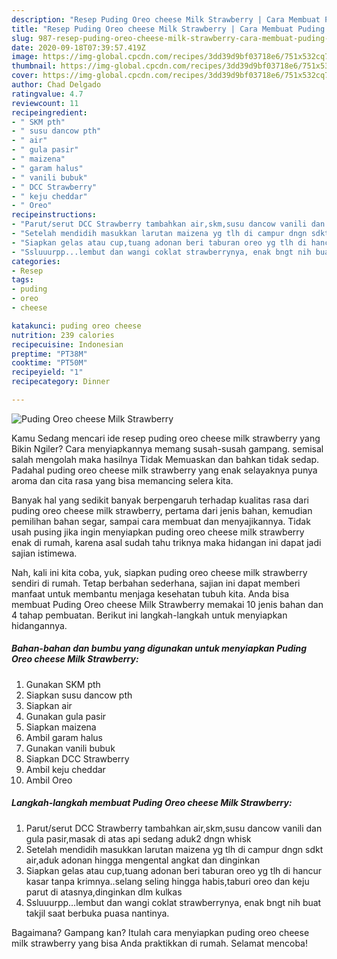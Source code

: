 ```yaml
---
description: "Resep Puding Oreo cheese Milk Strawberry | Cara Membuat Puding Oreo cheese Milk Strawberry Yang Lezat"
title: "Resep Puding Oreo cheese Milk Strawberry | Cara Membuat Puding Oreo cheese Milk Strawberry Yang Lezat"
slug: 987-resep-puding-oreo-cheese-milk-strawberry-cara-membuat-puding-oreo-cheese-milk-strawberry-yang-lezat
date: 2020-09-18T07:39:57.419Z
image: https://img-global.cpcdn.com/recipes/3dd39d9bf03718e6/751x532cq70/puding-oreo-cheese-milk-strawberry-foto-resep-utama.jpg
thumbnail: https://img-global.cpcdn.com/recipes/3dd39d9bf03718e6/751x532cq70/puding-oreo-cheese-milk-strawberry-foto-resep-utama.jpg
cover: https://img-global.cpcdn.com/recipes/3dd39d9bf03718e6/751x532cq70/puding-oreo-cheese-milk-strawberry-foto-resep-utama.jpg
author: Chad Delgado
ratingvalue: 4.7
reviewcount: 11
recipeingredient:
- " SKM pth"
- " susu dancow pth"
- " air"
- " gula pasir"
- " maizena"
- " garam halus"
- " vanili bubuk"
- " DCC Strawberry"
- " keju cheddar"
- " Oreo"
recipeinstructions:
- "Parut/serut DCC Strawberry tambahkan air,skm,susu dancow vanili dan gula pasir,masak di atas api sedang aduk2 dngn whisk"
- "Setelah mendidih masukkan larutan maizena yg tlh di campur dngn sdkt air,aduk adonan hingga mengental angkat dan dinginkan"
- "Siapkan gelas atau cup,tuang adonan beri taburan oreo yg tlh di hancur kasar tanpa krimnya..selang seling hingga habis,taburi oreo dan keju parut di atasnya,dinginkan dlm kulkas"
- "Ssluuurpp...lembut dan wangi coklat strawberrynya, enak bngt nih buat takjil saat berbuka puasa nantinya."
categories:
- Resep
tags:
- puding
- oreo
- cheese

katakunci: puding oreo cheese 
nutrition: 239 calories
recipecuisine: Indonesian
preptime: "PT38M"
cooktime: "PT50M"
recipeyield: "1"
recipecategory: Dinner

---
```



![Puding Oreo cheese Milk Strawberry](https://img-global.cpcdn.com/recipes/3dd39d9bf03718e6/751x532cq70/puding-oreo-cheese-milk-strawberry-foto-resep-utama.jpg)

Kamu Sedang mencari ide resep puding oreo cheese milk strawberry yang Bikin Ngiler? Cara menyiapkannya memang susah-susah gampang. semisal salah mengolah maka hasilnya Tidak Memuaskan dan bahkan tidak sedap. Padahal puding oreo cheese milk strawberry yang enak selayaknya punya aroma dan cita rasa yang bisa memancing selera kita.

Banyak hal yang sedikit banyak berpengaruh terhadap kualitas rasa dari puding oreo cheese milk strawberry, pertama dari jenis bahan, kemudian pemilihan bahan segar, sampai cara membuat dan menyajikannya. Tidak usah pusing jika ingin menyiapkan puding oreo cheese milk strawberry enak di rumah, karena asal sudah tahu triknya maka hidangan ini dapat jadi sajian istimewa.




Nah, kali ini kita coba, yuk, siapkan puding oreo cheese milk strawberry sendiri di rumah. Tetap berbahan sederhana, sajian ini dapat memberi manfaat untuk membantu menjaga kesehatan tubuh kita. Anda bisa membuat Puding Oreo cheese Milk Strawberry memakai 10 jenis bahan dan 4 tahap pembuatan. Berikut ini langkah-langkah untuk menyiapkan hidangannya.

<!--inarticleads1-->

##### Bahan-bahan dan bumbu yang digunakan untuk menyiapkan Puding Oreo cheese Milk Strawberry:

1. Gunakan  SKM pth
1. Siapkan  susu dancow pth
1. Siapkan  air
1. Gunakan  gula pasir
1. Siapkan  maizena
1. Ambil  garam halus
1. Gunakan  vanili bubuk
1. Siapkan  DCC Strawberry
1. Ambil  keju cheddar
1. Ambil  Oreo




<!--inarticleads2-->

##### Langkah-langkah membuat Puding Oreo cheese Milk Strawberry:

1. Parut/serut DCC Strawberry tambahkan air,skm,susu dancow vanili dan gula pasir,masak di atas api sedang aduk2 dngn whisk
1. Setelah mendidih masukkan larutan maizena yg tlh di campur dngn sdkt air,aduk adonan hingga mengental angkat dan dinginkan
1. Siapkan gelas atau cup,tuang adonan beri taburan oreo yg tlh di hancur kasar tanpa krimnya..selang seling hingga habis,taburi oreo dan keju parut di atasnya,dinginkan dlm kulkas
1. Ssluuurpp...lembut dan wangi coklat strawberrynya, enak bngt nih buat takjil saat berbuka puasa nantinya.




Bagaimana? Gampang kan? Itulah cara menyiapkan puding oreo cheese milk strawberry yang bisa Anda praktikkan di rumah. Selamat mencoba!
